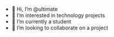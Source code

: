 - 👋 Hi, I’m @ultimate
- 👀 I’m interested in technology projects
- 🌱 I’m currently a student
- 💞️ I’m looking to collaborate on a project


<!---
ultimateUnlocks/ultimateUnlocks is a ✨ special ✨ repository because its `README.md` (this file) appears on your GitHub profile.
You can click the Preview link to take a look at your changes.
--->
